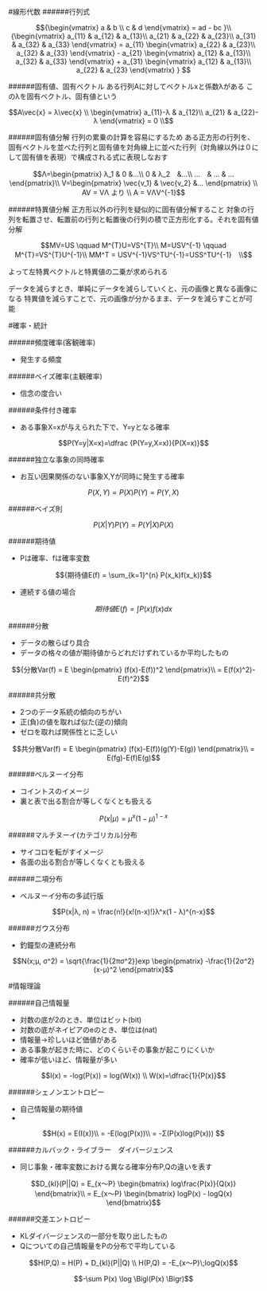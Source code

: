 #線形代数
######行列式

```math
{\begin{vmatrix}
a & b \\
c & d
\end{vmatrix}
= ad - bc
}\\
{\begin{vmatrix} 
a_{11} & a_{12} & a_{13}\\ 
a_{21} & a_{22} & a_{23}\\ 
a_{31} & a_{32} & a_{33} 
\end{vmatrix}
 = a_{11}
\begin{vmatrix}
a_{22} & a_{23}\\
a_{32} & a_{33}
\end{vmatrix} - 
 a_{21}
\begin{vmatrix}
a_{12} & a_{13}\\
a_{32} & a_{33}
\end{vmatrix} + 
 a_{31}
\begin{vmatrix}
a_{12} & a_{13}\\
a_{22} & a_{23}
\end{vmatrix} 
} 
```
######固有値、固有ベクトル
ある行列Aに対してベクトルxと係数λがある
このλを固有ベクトル、固有値という

```math
A\vec{x} = λ\vec{x} \\
\begin{vmatrix}
a_{11}-λ &  a_{12}\\
a_{21} & a_{22}-λ
\end{vmatrix} = 0 \\
```

######固有値分解
行列の累乗の計算を容易にするため
ある正方形の行列を、固有ベクトルを並べた行列と固有値を対角線上に並べた行列（対角線以外は０にして固有値を表現）で構成される式に表現しなおす

```math
Λ=\begin{pmatrix}
λ_1 & 0 &…\\
0 &  λ_2　&…\\
…　& … & …
\end{pmatrix}\\
V=\begin{pmatrix}
\vec{v_1} & \vec{v_2} &…
\end{pmatrix} \\
AV = VΛ より \\
A = VΛV^{-1}
```

######特異値分解
正方形以外の行列を疑似的に固有値分解すること
対象の行列を転置させ、転置前の行列と転置後の行列の積で正方形化する。それを固有値分解

```math
MV=US \qquad M^{T}U=VS^{T}\\
M=USV^{-1} \qquad M^{T}=VS^{T}U^{-1}\\
MM^T = USV^{-1}VS^TU^{-1}=USS^TU^{-1}　\\
```
よって左特異ベクトルと特異値の二乗が求められる

データを減らすとき、単純にデータを減らしていくと、元の画像と異なる画像になる
特異値を減らすことで、元の画像が分かるまま、データを減らすことが可能

#確率・統計

######頻度確率(客観確率)

- 発生する頻度

######べイズ確率(主観確率)

- 信念の度合い

######条件付き確率

- ある事象X=xが与えられた下で、Y=yとなる確率

```math
P(Y=y|X=x)=\dfrac {P(Y=y,X=x)}{P(X=x)}
```

######独立な事象の同時確率

- お互い因果関係のない事象X,Yが同時に発生する確率

```math
P(X,Y) = P(X)P(Y) = P(Y,X)
```

######ベイズ則

```math
P(X|Y)P(Y) =
P(Y|X)P(X)
```

######期待値

- Pは確率、fは確率変数

```math
{期待値E(f) = \sum_{k=1}^{n} P(x_k)f(x_k)}
```

- 連続する値の場合

```math
{期待値E(f) = \int P(x)f(x)dx}
```

######分散

- データの散らばり具合
- データの格々の値が期待値からどれだけずれているか平均したもの

```math
{分散Var(f) = E \begin{pmatrix} (f(x)-E(f))^2 
\end{pmatrix}\\ = E(f(x)^2)-E(f)^2}
```

######共分散

- 2つのデータ系統の傾向のちがい
- 正(負)の値を取れば似た(逆の)傾向
- ゼロを取れば関係性とに乏しい

```math
共分散Var(f) = E
\begin{pmatrix}
(f(x)-E(f))(g(Y)-E(g))
\end{pmatrix}\\
= E(fg)-E(f)E(g)
```

######ベルヌーイ分布

- コイントスのイメージ
- 裏と表で出る割合が等しくなくとも扱える

```math
P(x|μ) = μ^x(1-μ)^{1-x}
```

######マルチヌーイ(カテゴリカル)分布

- サイコロを転がすイメージ
- 各面の出る割合が等しくなくとも扱える

######二項分布

- ベルヌーイ分布の多試行版

```math
P(x|λ, n) = 
\frac{n!}{x!(n-x)!}λ^x(1 - λ)^{n-x}
```

######ガウス分布

- 釣鐘型の連続分布

```math
Ν(x;μ, σ^2) = 
\sqrt{\frac{1}{2πσ^2}}exp
\begin{pmatrix}
-\frac{1}{2σ^2}(x-μ)^2
\end{pmatrix}
```

#情報理論

######自己情報量

- 対数の底が2のとき、単位はビット(bit)
- 対数の底がネイピアのeのとき、単位は(nat)
- 情報量→珍しいほど価値がある
- ある事象が起きた時に、どのくらいその事象が起こりにくいか
- 確率が低いほど、情報量が多い

```math
I(x) = -log(P(x)) = log(W(x)) \\
W(x)=\dfrac{1}{P(x)}
```

######シェノンエントロピー

- 自己情報量の期待値
- 

```math
H(x) = E(I(x))\\
     = -E(log(P(x))\\
     = -Σ(P(x)log(P(x))) 
```

######カルバック・ライブラー　ダイバージェンス

- 同じ事象・確率変数における異なる確率分布P,Qの違いを表す

```math
D_{kl}(P||Q) = E_{x～P}
\begin{bmatrix}
log\frac{P(x)}{Q(x)}
\end{bmatrix}\\
= E_{x～P}
\begin{bmatrix}
logP(x) - logQ(x)
\end{bmatrix}
```

######交差エントロピー

- KLダイバージェンスの一部分を取り出したもの
- Qについての自己情報量をPの分布で平均している

```math
H(P,Q) = H(P) + D_{kl}(P||Q) \\
H(P,Q) = -E_{x～P}\;logQ(x)
```

```math
-\sum P(x) \log \Bigl(P(x) \Bigr)
```
